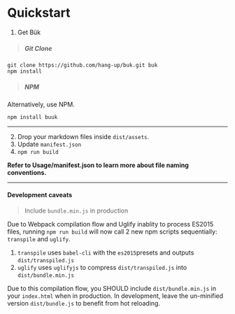 # Quickstart

1) Get Bük
> ##### Git Clone
```
git clone https://github.com/hang-up/buk.git buk
npm install
```

> ##### NPM
Alternatively, use NPM.

```
npm install buuk
```
---

2) Drop your markdown files inside `dist/assets`.
3) Update `manifest.json`
4) `npm run build`

**Refer to Usage/manifest.json to learn more about file naming conventions.** 

---
#### Development caveats
> Include `bundle.min.js` in production  

Due to Webpack compilation flow and Uglify inablity to process ES2015 files, running `npm run build` will now call 2 new npm scripts sequentially: `transpile` and `uglify`.

1) `transpile` uses `babel-cli` with the `es2015`presets and outputs `dist/transpiled.js`
2) `uglify` uses `uglifyjs` to compress `dist/transpiled.js` into `dist/bundle.min.js`

Due to this compilation flow, you SHOULD include `dist/bundle.min.js` in your `index.html` when in production. 
In development, leave the un-minified version `dist/bundle.js` to benefit from hot reloading.